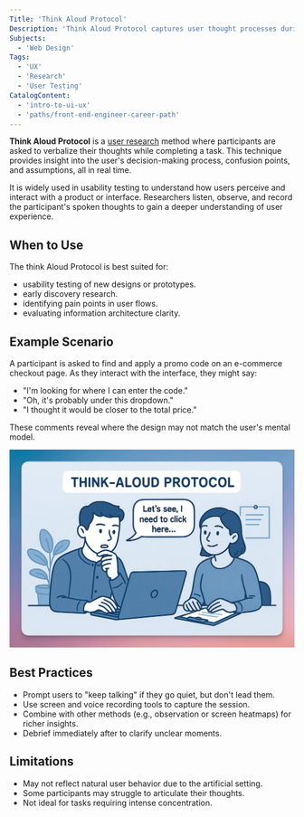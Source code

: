 ```yaml
---
Title: 'Think Aloud Protocol'
Description: 'Think Aloud Protocol captures user thought processes during task completion by having participants verbalize their actions.'
Subjects:
  - 'Web Design'
Tags:
  - 'UX'
  - 'Research'
  - 'User Testing'
CatalogContent:
  - 'intro-to-ui-ux'
  - 'paths/front-end-engineer-career-path'
---
```


**Think Aloud Protocol** is a [user research](https://www.codecademy.com/resources/docs/uiux/user-research) method where participants are asked to verbalize their thoughts while completing a task. This technique provides insight into the user's decision-making process, confusion points, and assumptions, all in real time.

It is widely used in usability testing to understand how users perceive and interact with a product or interface. Researchers listen, observe, and record the participant's spoken thoughts to gain a deeper understanding of user experience.

## When to Use

The think Aloud Protocol is best suited for:

- usability testing of new designs or prototypes.
- early discovery research.
- identifying pain points in user flows.
- evaluating information architecture clarity.

## Example Scenario

A participant is asked to find and apply a promo code on an e-commerce checkout page. As they interact with the interface, they might say:

- "I'm looking for where I can enter the code."
- "Oh, it's probably under this dropdown."
- "I thought it would be closer to the total price."

These comments reveal where the design may not match the user's mental model.

![An illustration of researcher observing a participant using think-aloud protocol in a test](https://raw.githubusercontent.com/Codecademy/docs/main/media/think-aloud-protocol.png)

## Best Practices

- Prompt users to "keep talking" if they go quiet, but don't lead them.
- Use screen and voice recording tools to capture the session.
- Combine with other methods (e.g., observation or screen heatmaps) for richer insights.
- Debrief immediately after to clarify unclear moments.

## Limitations

- May not reflect natural user behavior due to the artificial setting.
- Some participants may struggle to articulate their thoughts.
- Not ideal for tasks requiring intense concentration.
